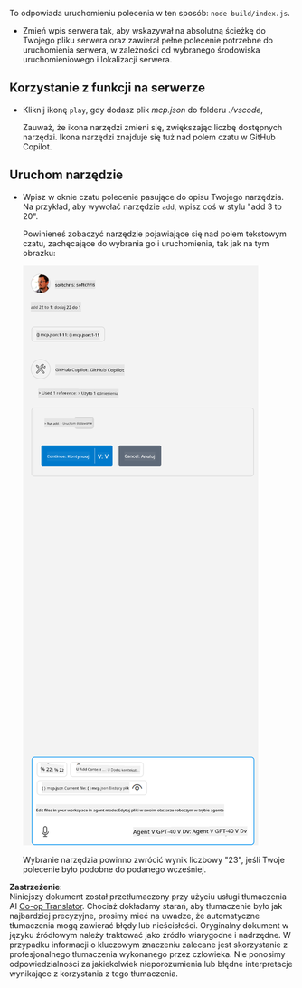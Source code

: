<!--
CO_OP_TRANSLATOR_METADATA:
{
  "original_hash": "5ef8f5821c1a04f7b1fc4f15098ecab8",
  "translation_date": "2025-07-13T19:42:21+00:00",
  "source_file": "03-GettingStarted/04-vscode/solution/README.md",
  "language_code": "pl"
}
-->
To odpowiada uruchomieniu polecenia w ten sposób: `node build/index.js`.

- Zmień wpis serwera tak, aby wskazywał na absolutną ścieżkę do Twojego pliku serwera oraz zawierał pełne polecenie potrzebne do uruchomienia serwera, w zależności od wybranego środowiska uruchomieniowego i lokalizacji serwera.

## Korzystanie z funkcji na serwerze

- Kliknij ikonę `play`, gdy dodasz plik *mcp.json* do folderu *./vscode*,

    Zauważ, że ikona narzędzi zmieni się, zwiększając liczbę dostępnych narzędzi. Ikona narzędzi znajduje się tuż nad polem czatu w GitHub Copilot.

## Uruchom narzędzie

- Wpisz w oknie czatu polecenie pasujące do opisu Twojego narzędzia. Na przykład, aby wywołać narzędzie `add`, wpisz coś w stylu "add 3 to 20".

    Powinieneś zobaczyć narzędzie pojawiające się nad polem tekstowym czatu, zachęcające do wybrania go i uruchomienia, tak jak na tym obrazku:

    ![VS Code wskazujący chęć uruchomienia narzędzia](../../../../../translated_images/vscode-agent.d5a0e0b897331060518fe3f13907677ef52b879db98c64d68a38338608f3751e.pl.png)

    Wybranie narzędzia powinno zwrócić wynik liczbowy "23", jeśli Twoje polecenie było podobne do podanego wcześniej.

**Zastrzeżenie**:  
Niniejszy dokument został przetłumaczony przy użyciu usługi tłumaczenia AI [Co-op Translator](https://github.com/Azure/co-op-translator). Chociaż dokładamy starań, aby tłumaczenie było jak najbardziej precyzyjne, prosimy mieć na uwadze, że automatyczne tłumaczenia mogą zawierać błędy lub nieścisłości. Oryginalny dokument w języku źródłowym należy traktować jako źródło wiarygodne i nadrzędne. W przypadku informacji o kluczowym znaczeniu zalecane jest skorzystanie z profesjonalnego tłumaczenia wykonanego przez człowieka. Nie ponosimy odpowiedzialności za jakiekolwiek nieporozumienia lub błędne interpretacje wynikające z korzystania z tego tłumaczenia.